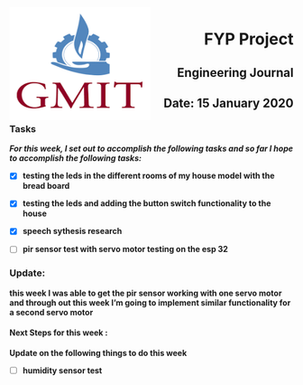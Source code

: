 <img align="left" width="250" height="200" src="/gmit.png">

<h1 align="right"><b>FYP Project</h1>
<h2 align="right">Engineering Journal</h2>
<h2 align="right">Date: 15 January 2020</h2>

### Tasks
 *For this week, I set out to accomplish the following tasks and so far I hope to accomplish the following tasks:*
 
- [x] testing the leds in the different rooms of my house model with the bread board
- [x] testing the leds and adding the button switch functionality to the house
- [x] speech sythesis research

- [ ] pir sensor test with servo motor  testing on the esp 32

 

<p></p>
<p></p>

### Update:
<p> this week I was able to get the pir sensor working with one servo motor and through out this week I’m going to implement similar functionality for a second servo motor 
 </p>

#### Next Steps for this week :

<p>Update on the following things to do this week</p>

- [ ] humidity sensor test
